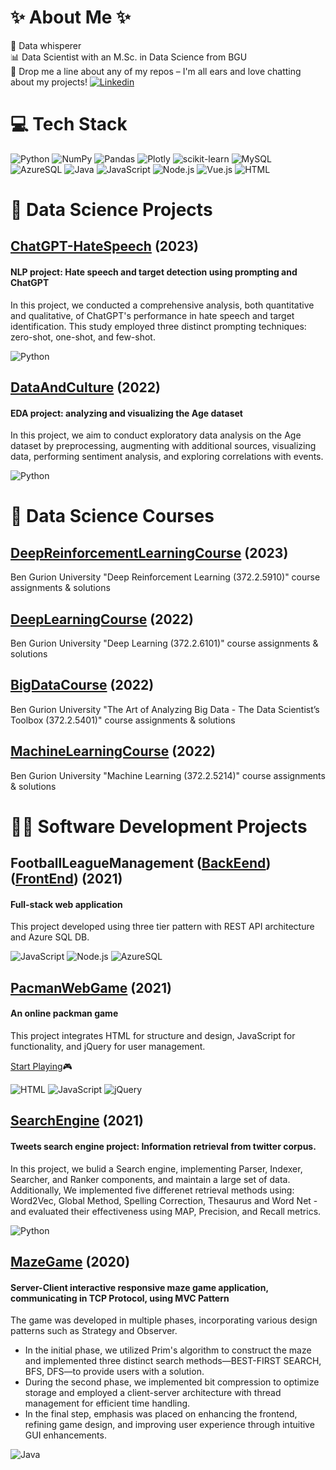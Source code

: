 # ✨ About Me  ✨
🌟 Data whisperer <br>
📊 Data Scientist with an M.Sc. in Data Science from BGU <br>
💬 Drop me a line about any of my repos – I'm all ears and love chatting about my projects! [![Linkedin](https://img.shields.io/badge/LinkedIn-0077B5?style=flat&logo=linkedin&logoColor=white)](https://www.linkedin.com/in/shahar-shcheranski)


# 💻 Tech Stack
![Python](https://img.shields.io/badge/Python-3670A0?style=flat&logo=Python&logoColor=ffdd54)  ![NumPy](https://img.shields.io/badge/Numpy-%23013243.svg?style=flat&logo=Numpy&logoColor=white) ![Pandas](https://img.shields.io/badge/Pandas-%23150458.svg?style=flat&logo=pandas&logoColor=white) ![Plotly](https://img.shields.io/badge/Plotly-%233F4F75.svg?style=flat&logo=Plotly&logoColor=white) ![scikit-learn](https://img.shields.io/badge/scikit--learn-%23F7931E.svg?style=flat&logo=scikit-learn&logoColor=white) ![MySQL](https://img.shields.io/badge/MySql-%2300f.svg?style=flat&logo=mysql&logoColor=white) ![AzureSQL](https://img.shields.io/badge/Azure%20SQL-%23CC2927?style=flat&logo=microsoftsqlserver&logoColor=white) ![Java](https://img.shields.io/badge/Java-3670A0.svg?style=flat&logo=java&logoColor=white) ![JavaScript](https://img.shields.io/badge/JavaScript-%23F7DF1E?style=flat&logo=javascript&logoColor=white
) ![Node.js](https://img.shields.io/badge/NodeJS-%23339933?style=flat&logo=nodedotjs&logoColor=white) ![Vue.js](https://img.shields.io/badge/Vue.js-white?style=flat&logo=vue.js) ![HTML](https://img.shields.io/badge/html-%23E34F26?style=flat&logo=html
)

# 🔎 Data Science Projects

## [ChatGPT-HateSpeech](https://github.com/ShaharShc/ChatGPT-HateSpeech) (2023)
#### NLP project: Hate speech and target detection using prompting and ChatGPT
In this project, we conducted a comprehensive analysis, both quantitative and qualitative, of ChatGPT's performance in hate speech and target identification. This study employed three distinct prompting techniques: zero-shot, one-shot, and few-shot.

![Python](https://img.shields.io/badge/python-3670A0?style=flat&logo=python&logoColor=ffdd54) 

## [DataAndCulture](https://github.com/ShaharShc/DataAndCulture) (2022)
#### EDA project: analyzing and visualizing the Age dataset
In this project, we aim to conduct exploratory data analysis on the Age dataset by preprocessing, augmenting with additional sources, visualizing data, performing sentiment analysis, and exploring correlations with events.

![Python](https://img.shields.io/badge/python-3670A0?style=flat&logo=python&logoColor=ffdd54) 

# 📖 Data Science Courses

## [DeepReinforcementLearningCourse](https://github.com/ShaharShc/DeepReinforcementLearningCourse) (2023)
Ben Gurion University "Deep Reinforcement Learning (372.2.5910)" course assignments & solutions

## [DeepLearningCourse](https://github.com/ShaharShc/DeepLearningCourse) (2022)
Ben Gurion University "Deep Learning (372.2.6101)" course assignments & solutions

## [BigDataCourse](https://github.com/ShaharShc/BigDataCourse) (2022)
Ben Gurion University "The Art of Analyzing Big Data - The Data Scientist’s Toolbox (372.2.5401)" course assignments & solutions

## [MachineLearningCourse](https://github.com/ShaharShc/MachineLearningCourse) (2022)
Ben Gurion University "Machine Learning (372.2.5214)" course assignments & solutions


# 👩‍💻 Software Development Projects

## FootballLeagueManagement ([BackEend](https://github.com/ShaharShc/FootballLeagueManagement-BackEnd)) ([FrontEnd](https://github.com/ShaharShc/FootballLeagueManagement-FrontEnd)) (2021)
#### Full-stack web application
This project developed using three tier pattern with REST API architecture and Azure SQL DB.


![JavaScript](https://img.shields.io/badge/JavaScript-%23F7DF1E?style=flat&logo=javascript&logoColor=white
) ![Node.js](https://img.shields.io/badge/NodeJS-%23339933?style=flat&logo=nodedotjs&logoColor=white
) ![AzureSQL](https://img.shields.io/badge/Azure%20SQL-%23CC2927?style=flat&logo=microsoftsqlserver&logoColor=white)


## [PacmanWebGame](https://github.com/ShaharShc/PacmanWebGame) (2021)
#### An online packman game
This project integrates HTML for structure and design, JavaScript for functionality, and jQuery for user management.

[Start Playing](https://web-development-environments-2021.github.io/Assignment2_205890320_313326985)🎮

![HTML](https://img.shields.io/badge/html-%23E34F26?style=flat&logo=html) ![JavaScript](https://img.shields.io/badge/JavaScript-%23F7DF1E?style=flat&logo=javascript&logoColor=white
) ![jQuery](https://img.shields.io/badge/jQuery-%230769AD?style=flat&logo=jQuery)


## [SearchEngine](https://github.com/ShaharShc/SearchEngine) (2021)
#### Tweets search engine project: Information retrieval from twitter corpus.

In this project, we bulid a Search engine, implementing Parser, Indexer, Searcher, and Ranker components, and maintain a large set of data.
Additionally, We implemented five differenet retrieval methods using: Word2Vec, Global Method, Spelling Correction, Thesaurus and Word Net - and evaluated their effectiveness using MAP, Precision, and Recall metrics. 

![Python](https://img.shields.io/badge/python-3670A0?style=flat&logo=python&logoColor=ffdd54) 

## [MazeGame](https://github.com/ShaharShc/MazeGame) (2020)
#### Server-Client interactive responsive maze game application, communicating in TCP Protocol, using MVC Pattern

The game was developed in multiple phases, incorporating various design patterns such as Strategy and Observer.
- In the initial phase, we utilized Prim's algorithm to construct the maze and implemented three distinct search methods—BEST-FIRST SEARCH, BFS, DFS—to provide users with a solution.
- During the second phase, we implemented bit compression to optimize storage and employed a client-server architecture with thread management for efficient time handling.
- In the final step, emphasis was placed on enhancing the frontend, refining game design, and improving user experience through intuitive GUI enhancements.

![Java](https://img.shields.io/badge/Java-3670A0.svg?style=flat&logo=java&logoColor=white)


<!--
**ShaharShc/ShaharShc** is a ✨ _special_ ✨ repository because its `README.md` (this file) appears on your GitHub profile.

Here are some ideas to get you started:

- 🔭 I’m currently working on ...
- 🌱 I’m currently learning ...
- 👯 I’m looking to collaborate on ...
- 🤔 I’m looking for help with ...
- 💬 Ask me about ...
- 📫 How to reach me: ...

-->
